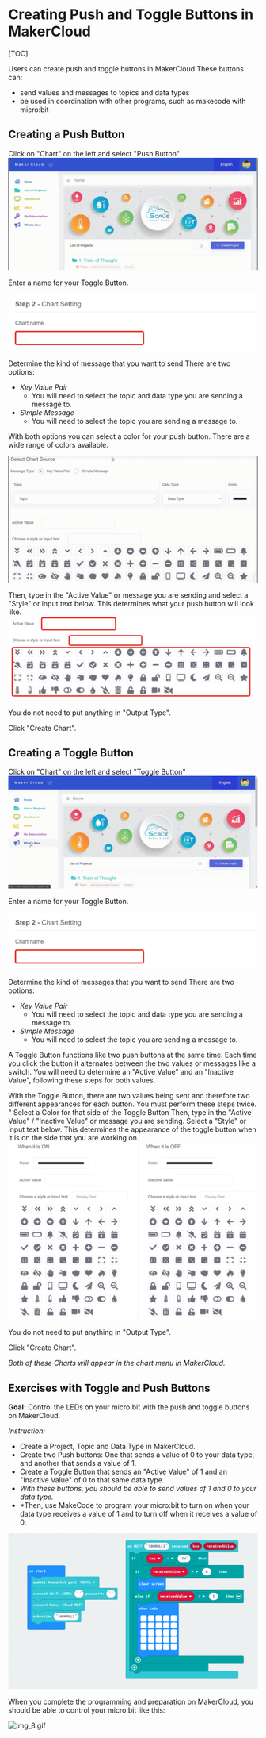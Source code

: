 # Creating Push and Toggle Buttons in MakerCloud

[TOC]

Users can create push and toggle buttons in MakerCloud
These buttons can:
- send values and messages to topics and data types
- be used in coordination with other programs, such as makecode with micro:bit

## Creating a Push Button

Click on "Chart" on the left and select "Push Button"
![img_1.gif](img/img_1.gif)

Enter a name for your Toggle Button.

![img_2.png](img/img_2.png)

Determine the kind of message that you want to send
There are two options: 
- *Key Value Pair*
  - You will need to select the topic and data type you are sending a message to.
- *Simple Message*
  - You will need to select the topic you are sending a message to.

With both options you can select a color for your push button. There are a wide range of colors available.

![img_4.gif](img/img_4.gif)
    
Then, type in the "Active Value" or message you are sending and select a "Style" or input text below. This determines what your push button will look like.
![img_5.png](img/img_5.png)

You do not need to put anything in "Output Type".

Click "Create Chart".


## Creating a Toggle Button

Click on "Chart" on the left and select "Toggle Button"
![img_1.gif](img/img_3.gif)

Enter a name for your Toggle Button.

![img_2.png](img/img_2.png)

Determine the kind of messages that you want to send
There are two options:
- *Key Value Pair*
  - You will need to select the topic and data type you are sending a message to.
- *Simple Message*
  - You will need to select the topic you are sending a message to.
  
A Toggle Button functions like two push buttons at the same time. Each time you click the button it alternates between the two values or messages like a switch. You will need to determine an "Active Value" and an "Inactive Value", following these steps for both values.

With the Toggle Button, there are two values being sent and therefore two different appearances for each button. You must perform these steps twice.
"
Select a Color for that side of the Toggle Button
Then, type in the "Active Value" / "Inactive Value" or message you are sending. 
Select a "Style" or input text below. This determines the appearance of the toggle button when it is on the side that you are working on. 
![img_6.png](img/img_6.png)

You do not need to put anything in "Output Type".

Click "Create Chart".

*Both of these Charts will appear in the chart menu in MakerCloud.*

## Exercises with Toggle and Push Buttons

**Goal:** Control the LEDs on your micro:bit with the push and toggle buttons on MakerCloud.

*Instruction:*
- Create a Project, Topic and Data Type in MakerCloud.
- Create two Push buttons: One that sends a value of 0 to your data type, and another that sends a value of 1.
- Create a Toggle Button that sends an "Active Value" of 1 and an "Inactive Value" of 0 to that same data type. 
- *With these buttons, you should be able to send values of 1 and 0 to your data type.*
- *Then, use MakeCode to program your micro:bit to turn on when your data type receives a value of 1 and to turn off when it receives a value of 0.

![img_7.png](img/img_7.png)

When you complete the programming and preparation on MakerCloud, you should be able to control your micro:bit like this:

![img_8.gif](img/img_9.gif)
